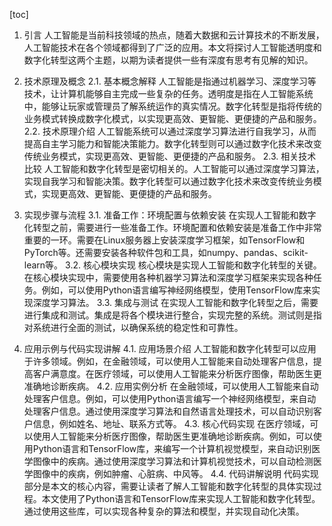 
[toc]                    
                
                
1. 引言
    人工智能是当前科技领域的热点，随着大数据和云计算技术的不断发展，人工智能技术在各个领域都得到了广泛的应用。本文将探讨人工智能透明度和数字化转型这两个主题，以期为读者提供一些有深度有思考有见解的知识。

2. 技术原理及概念
    2.1. 基本概念解释
    人工智能是指通过机器学习、深度学习等技术，让计算机能够自主完成一些复杂的任务。透明度是指在人工智能系统中，能够让玩家或管理员了解系统运作的真实情况。数字化转型是指将传统的业务模式转换成数字化模式，以实现更高效、更智能、更便捷的产品和服务。
    2.2. 技术原理介绍
    人工智能系统可以通过深度学习算法进行自我学习，从而提高自主学习能力和智能决策能力。数字化转型则可以通过数字化技术来改变传统业务模式，实现更高效、更智能、更便捷的产品和服务。
    2.3. 相关技术比较
    人工智能和数字化转型是密切相关的。人工智能可以通过深度学习算法，实现自我学习和智能决策。数字化转型可以通过数字化技术来改变传统业务模式，实现更高效、更智能、更便捷的产品和服务。

3. 实现步骤与流程
    3.1. 准备工作：环境配置与依赖安装
    在实现人工智能和数字化转型之前，需要进行一些准备工作。环境配置和依赖安装是准备工作中非常重要的一环。需要在Linux服务器上安装深度学习框架，如TensorFlow和PyTorch等。还需要安装各种软件包和工具，如numpy、pandas、scikit-learn等。
    3.2. 核心模块实现
    核心模块是实现人工智能和数字化转型的关键。在核心模块实现中，需要使用各种机器学习算法和深度学习框架来实现各种任务。例如，可以使用Python语言编写神经网络模型，使用TensorFlow库来实现深度学习算法。
    3.3. 集成与测试
    在实现人工智能和数字化转型之后，需要进行集成和测试。集成是将各个模块进行整合，实现完整的系统。测试则是指对系统进行全面的测试，以确保系统的稳定性和可靠性。

4. 应用示例与代码实现讲解
    4.1. 应用场景介绍
    人工智能和数字化转型可以应用于许多领域。例如，在金融领域，可以使用人工智能来自动处理客户信息，提高客户满意度。在医疗领域，可以使用人工智能来分析医疗图像，帮助医生更准确地诊断疾病。
    4.2. 应用实例分析
    在金融领域，可以使用人工智能来自动处理客户信息。例如，可以使用Python语言编写一个神经网络模型，来自动处理客户信息。通过使用深度学习算法和自然语言处理技术，可以自动识别客户信息，例如姓名、地址、联系方式等。
    4.3. 核心代码实现
    在医疗领域，可以使用人工智能来分析医疗图像，帮助医生更准确地诊断疾病。例如，可以使用Python语言和TensorFlow库，来编写一个计算机视觉模型，来自动识别医学图像中的疾病。通过使用深度学习算法和计算机视觉技术，可以自动检测医学图像中的疾病，例如肿瘤、心脏病、中风等。
    4.4. 代码讲解说明
    代码实现部分是本文的核心内容，需要让读者了解人工智能和数字化转型的具体实现过程。本文使用了Python语言和TensorFlow库来实现人工智能和数字化转型。通过使用这些库，可以实现各种复杂的算法和模型，并实现自动化决策。

